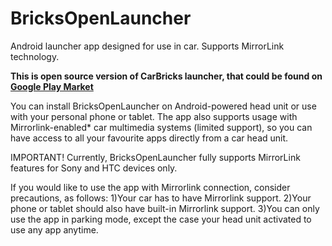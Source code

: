 # BricksOpenLauncher
Android launcher app designed for use in car. Supports MirrorLink technology.

**This is open source version of CarBricks launcher, that could be found on [Google Play Market](https://play.google.com/store/apps/details?id=in.evilcorp.brickslauncher)**

You can install BricksOpenLauncher on Android-powered head unit or use with your personal phone or tablet. The app also supports usage with Mirrorlink-enabled* car multimedia systems (limited support), so you can have access to all your favourite apps directly from a car head unit.

IMPORTANT! Currently, BricksOpenLauncher fully supports MirrorLink features for Sony and HTC devices only.

If you would like to use the app with Mirrorlink connection, consider precautions, as follows:
1)Your car has to have Mirrorlink support.
2)Your phone or tablet should also have built-in Mirrorlink support.
3)You can only use the app in parking mode, except the case your head unit activated to use any app anytime.

